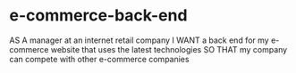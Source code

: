 # e-commerce-back-end

AS A manager at an internet retail company
I WANT a back end for my e-commerce website that uses the latest technologies
SO THAT my company can compete with other e-commerce companies